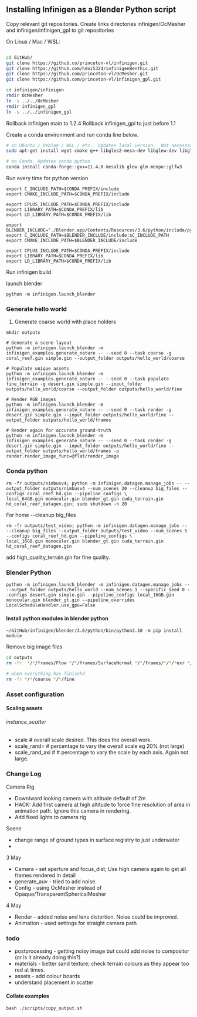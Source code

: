 ## Installing Infinigen as a Blender Python script
Copy relevant git repositories.
Create links directories infinigen/OcMesher and infinigen/infinigen_gpl to git repositories

On Linux / Mac / WSL:
```bash

cd GitHub/
git clone https://github.co/princeton-vl/infinigen.git
git clone https://github.com/hdoi5324/infinigenBenthic.git
git clone https://github.com/princeton-vl/OcMesher.git
git clone https://github.com/princeton-vl/infinigen_gpl.git

cd infinigen/infinigen
rmdir OcMesher
ln -s ../../OcMesher
rmdir infinigen_gpl
ln -s ../../infinigen_gpl
```

Rollback infinigen main to 1.2.4
Rollback infinigen_gpl to just before 1.1

Create a conda environment and run conda line below.
```bash
# on Ubuntu / Debian / WSL / etc.  Updates local version.  Not necessary if using conda
sudo apt-get install wget cmake g++ libgles2-mesa-dev libglew-dev libglfw3-dev libglm-dev

# on Conda. Updates conda python 
conda install conda-forge::gxx=11.4.0 mesalib glew glm menpo::glfw3

```

Run every time for python version

```commandline
export C_INCLUDE_PATH=$CONDA_PREFIX/include
export CMAKE_INCLUDE_PATH=$CONDA_PREFIX/include

export CPLUS_INCLUDE_PATH=$CONDA_PREFIX/include
export LIBRARY_PATH=$CONDA_PREFIX/lib
export LD_LIBRARY_PATH=$CONDA_PREFIX/lib
```

```commandline
export BLENDER_INCLUDE="./Blender.app/Contents/Resources/3.6/python/include/python3.10"
export C_INCLUDE_PATH=$BLENDER_INCLUDE/include:$C_INCLUDE_PATH
export CMAKE_INCLUDE_PATH=$BLENDER_INCLUDE/include

export CPLUS_INCLUDE_PATH=$CONDA_PREFIX/include
export LIBRARY_PATH=$CONDA_PREFIX/lib
export LD_LIBRARY_PATH=$CONDA_PREFIX/lib
```

Run infinigen build



launch blender
```commandline
python -m infinigen.launch_blender
```

### Generate hello world
1. Generate coarse world with place holders

```
mkdir outputs

# Generate a scene layout
python -m infinigen.launch_blender -m infinigen_examples.generate_nature -- --seed 0 --task coarse -g coral_reef.gin simple.gin --output_folder outputs/hello_world/coarse

# Populate unique assets
python -m infinigen.launch_blender -m infinigen_examples.generate_nature -- --seed 0 --task populate fine_terrain -g desert.gin simple.gin --input_folder outputs/hello_world/coarse --output_folder outputs/hello_world/fine

# Render RGB images
python -m infinigen.launch_blender -m infinigen_examples.generate_nature -- --seed 0 --task render -g desert.gin simple.gin --input_folder outputs/hello_world/fine --output_folder outputs/hello_world/frames

# Render again for accurate ground-truth
python -m infinigen.launch_blender -m infinigen_examples.generate_nature -- --seed 0 --task render -g desert.gin simple.gin --input_folder outputs/hello_world/fine --output_folder outputs/hello_world/frames -p render.render_image_func=@flat/render_image 
```


### Conda python


```commandline
rm -fr outputs/nimbusv4; python -m infinigen.datagen.manage_jobs -- --output_folder outputs/nimbusv4 --num_scenes 20 --cleanup big_files --configs coral_reef_hd.gin --pipeline_configs \
local_64GB.gin monocular.gin blender_gt.gin cuda_terrain.gin hd_coral_reef_datagen.gin; sudo shutdown -h 20
```


For home
--cleanup big_files 
```commandline
rm -fr outputs/test_video; python -m infinigen.datagen.manage_jobs -- --cleanup big_files --output_folder outputs/test_video --num_scenes 5 --configs coral_reef_hd.gin --pipeline_configs \
local_16GB.gin monocular.gin blender_gt.gin cuda_terrain.gin hd_coral_reef_datagen.gin
```
add high_quality_terrain.gin for fine quality.
### Blender Python
```
python -m infinigen.launch_blender -m infinigen.datagen.manage_jobs -- --output_folder outputs/hello_world --num_scenes 1 --specific_seed 0 --configs desert.gin simple.gin --pipeline_configs local_16GB.gin monocular.gin blender_gt.gin --pipeline_overrides LocalScheduleHandler.use_gpu=False
```
#### Install python modules in blender python

```commandline
~/GitHub/infinigen/blender/3.6/python/bin/python3.10 -m pip install module
```

Remove big image files
```bash
cd outputs
rm -fr  */*/frames/Flow */*/frames/SurfaceNormal */*/frames/*/*/*exr */*/frames/Gloss* */*/frames/Diff*  */*/frames/Trans*

# when everything has finisehd
rm -fr */*/coarse */*/fine 
```

### Asset configuration

#### Scaling assets
###### instance_scatter
* scale # overall scale desired.  This does the overall work.
* scale_rand= # percentage to vary the overall scale eg 20% (not large)
* scale_rand_axi # # percentage to vary the scale by each axis.  Again not large.


### Change Log
Camera Rig
* Downlward looking camera with altitude default of 2m
* HACK: Add first camera at high altitude to force fine resolution of area in animation path. Ignore this camera in rendering.
* Add fixed lights to camera rig

Scene
* change range of ground types in surface registry to just underwater 
* 

3 May
* Camera - set aperture and focus_dist; Use high camera again to get all frames rendered in detail
* generate_auv - tried to add noise.  
* Config - using OcMesher instead of Opaque/TransparentSphericalMesher

4 May
* Render - added noise and lens distortion.  Noise could be improved.
* Animation - used settings for straight camera path

### todo
* postprocessing - getting noisy image but could add noise to compositor (or is it already doing this?)
* materials - better sand  texture; check terrain colours as they appear too red at times.
* assets - add colour boards
* understand placement in scatter



#### Collate examples
  
```commandline
bash ./scripts/copy_output.sh
```